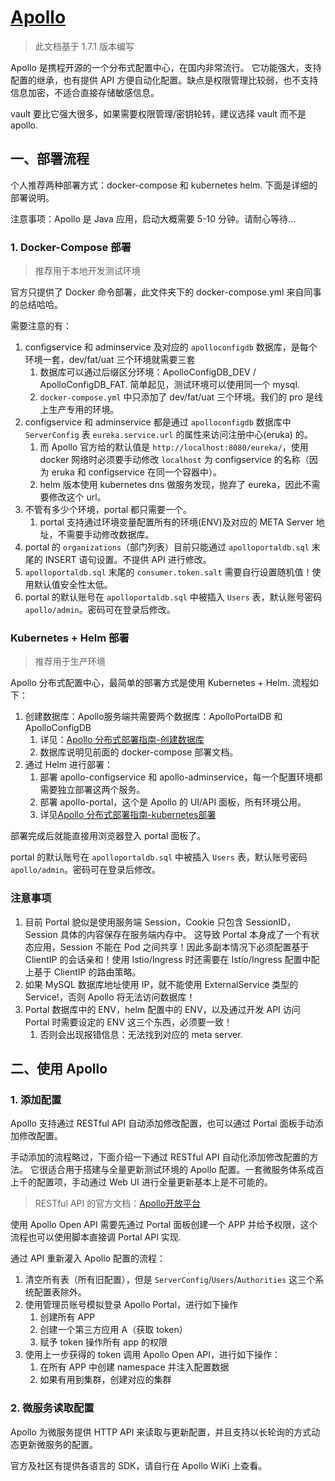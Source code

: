 # [Apollo](https://github.com/ctripcorp/apollo)

>此文档基于 1.7.1 版本编写

Apollo 是携程开源的一个分布式配置中心，在国内非常流行。
它功能强大，支持配置的继承，也有提供 API 方便自动化配置。缺点是权限管理比较弱，也不支持信息加密，不适合直接存储敏感信息。

vault 要比它强大很多，如果需要权限管理/密钥轮转，建议选择 vault 而不是 apollo.

## 一、部署流程

个人推荐两种部署方式：docker-compose 和 kubernetes helm.
下面是详细的部署说明。

注意事项：Apollo 是 Java 应用，启动大概需要 5-10 分钟。请耐心等待...

### 1. Docker-Compose 部署

>推荐用于本地开发测试环境

官方只提供了 Docker 命令部署，此文件夹下的 docker-compose.yml 来自同事的总结哈哈。

需要注意的有：

1. configservice 和 adminservice 及对应的 `apolloconfigdb` 数据库，是每个环境一套，dev/fat/uat 三个环境就需要三套
   1. 数据库可以通过后缀区分环境：ApolloConfigDB_DEV / ApolloConfigDB_FAT. 简单起见，测试环境可以使用同一个 mysql.
   2. `docker-compose.yml` 中只添加了 dev/fat/uat 三个环境。我们的 pro 是线上生产专用的环境。
2. configservice 和 adminservice 都是通过 `apolloconfigdb` 数据库中 `ServerConfig` 表 `eureka.service.url` 的属性来访问注册中心(eruka) 的。
   1. 而 Apollo 官方给的默认值是 `http://localhost:8080/eureka/`，使用 docker 网络时必须要手动修改 `localhost` 为 configservice 的名称（因为 eruka 和 configservice 在同一个容器中）。
   2. helm 版本使用 kubernetes dns 做服务发现，抛弃了 eureka，因此不需要修改这个 url。
3. 不管有多少个环境，portal 都只需要一个。
   1. portal 支持通过环境变量配置所有的环境(ENV)及对应的 META Server 地址，不需要手动修改数据库。
4. portal 的 `organizations`（部门列表）目前只能通过 `apolloportaldb.sql` 末尾的 INSERT 语句设置。不提供 API 进行修改。
5. `apolloportaldb.sql` 末尾的 `consumer.token.salt` 需要自行设置随机值！使用默认值安全性太低。
6. portal 的默认账号在 `apolloportaldb.sql` 中被插入 `Users` 表，默认账号密码`apollo/admin`。密码可在登录后修改。


### Kubernetes + Helm 部署

>推荐用于生产环境

Apollo 分布式配置中心，最简单的部署方式是使用 Kubernetes + Helm.
流程如下：

1. 创建数据库：Apollo服务端共需要两个数据库：ApolloPortalDB 和 ApolloConfigDB
   1. 详见：[Apollo 分布式部署指南-创建数据库](https://github.com/ctripcorp/apollo/wiki/%E5%88%86%E5%B8%83%E5%BC%8F%E9%83%A8%E7%BD%B2%E6%8C%87%E5%8D%97#21-%E5%88%9B%E5%BB%BA%E6%95%B0%E6%8D%AE%E5%BA%93)
   2. 数据库说明见前面的 docker-compose 部署文档。
2. 通过 Helm 进行部署：
   1. 部署 apollo-configservice 和 apollo-adminservice，每一个配置环境都需要独立部署这两个服务。
   2. 部署 apollo-portal，这个是 Apollo 的 UI/API 面板，所有环境公用。
   3. 详见[Apollo 分布式部署指南-kubernetes部署](https://github.com/ctripcorp/apollo/wiki/%E5%88%86%E5%B8%83%E5%BC%8F%E9%83%A8%E7%BD%B2%E6%8C%87%E5%8D%97#24-kubernetes%E9%83%A8%E7%BD%B2)

部署完成后就能直接用浏览器登入 portal 面板了。

portal 的默认账号在 `apolloportaldb.sql` 中被插入 `Users` 表，默认账号密码`apollo/admin`。密码可在登录后修改。

### 注意事项

1. 目前 Portal 貌似是使用服务端 Session，Cookie 只包含 SessionID，Session 具体的内容保存在服务端内存中。
   这导致 Portal 本身成了一个有状态应用，Session 不能在 Pod 之间共享！因此多副本情况下必须配置基于 ClientIP 的会话亲和！使用 Istio/Ingress 时还需要在 Istio/Ingress 配置中配上基于 ClientIP 的路由策略。
1. 如果 MySQL 数据库地址使用 IP，就不能使用 ExternalService 类型的 Service!，否则 Apollo 将无法访问数据库！
1. Portal 数据库中的 ENV，helm 配置中的 ENV，以及通过开发 API 访问 Portal 时需要设定的 ENV 这三个东西，必须要一致！
   1. 否则会出现报错信息：无法找到对应的 meta server.

## 二、使用 Apollo

### 1. 添加配置

Apollo 支持通过 RESTful API 自动添加修改配置，也可以通过 Portal 面板手动添加修改配置。

手动添加的流程略过，下面介绍一下通过 RESTful API 自动化添加修改配置的方法。
它很适合用于搭建与全量更新测试环境的 Apollo 配置。一套微服务体系成百上千的配置项，手动通过 Web UI 进行全量更新基本上是不可能的。

>RESTful API 的官方文档：[Apollo开放平台](https://github.com/ctripcorp/apollo/wiki/Apollo%E5%BC%80%E6%94%BE%E5%B9%B3%E5%8F%B0)

使用 Apollo Open API 需要先通过 Portal 面板创建一个 APP 并给予权限，这个流程也可以使用脚本直接调 Portal API 实现.

通过 API 重新灌入 Apollo 配置的流程：

1. 清空所有表（所有旧配置），但是 `ServerConfig`/`Users`/`Authorities` 这三个系统配置表除外。
2. 使用管理员账号模拟登录 Apollo Portal，进行如下操作
   1. 创建所有 APP
   2. 创建一个第三方应用 A（获取 token）
   3. 赋予 token 操作所有 app 的权限
3. 使用上一步获得的 token 调用 Apollo Open API，进行如下操作：
   1. 在所有 APP 中创建 namespace 并注入配置数据
   2. 如果有用到集群，创建对应的集群

### 2. 微服务读取配置 

Apollo 为微服务提供 HTTP API 来读取与更新配置，并且支持以长轮询的方式动态更新微服务的配置。

官方及社区有提供各语言的 SDK，请自行在 Apollo WiKi 上查看。
